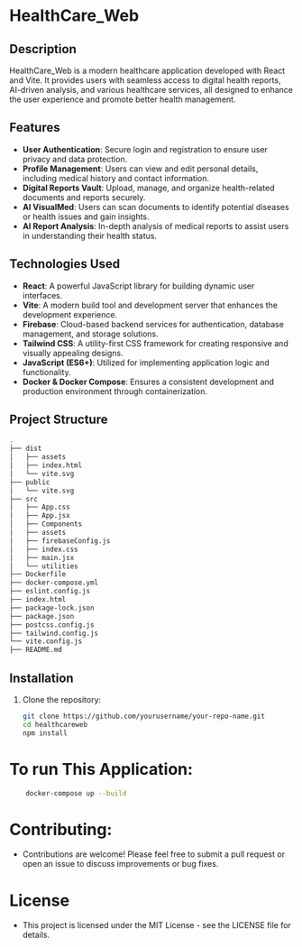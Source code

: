 # HealthCare_Web

## Description

HealthCare_Web is a modern healthcare application developed with React and Vite. It provides users with seamless access to digital health reports, AI-driven analysis, and various healthcare services, all designed to enhance the user experience and promote better health management.

## Features

- **User Authentication**: Secure login and registration to ensure user privacy and data protection.
- **Profile Management**: Users can view and edit personal details, including medical history and contact information.
- **Digital Reports Vault**: Upload, manage, and organize health-related documents and reports securely.
- **AI VisualMed**: Users can scan documents to identify potential diseases or health issues and gain insights.
- **AI Report Analysis**: In-depth analysis of medical reports to assist users in understanding their health status.

## Technologies Used

- **React**: A powerful JavaScript library for building dynamic user interfaces.
- **Vite**: A modern build tool and development server that enhances the development experience.
- **Firebase**: Cloud-based backend services for authentication, database management, and storage solutions.
- **Tailwind CSS**: A utility-first CSS framework for creating responsive and visually appealing designs.
- **JavaScript (ES6+)**: Utilized for implementing application logic and functionality.
- **Docker & Docker Compose**: Ensures a consistent development and production environment through containerization.


## Project Structure

```bash
.
├── dist
│   ├── assets
│   ├── index.html
│   └── vite.svg
├── public
│   └── vite.svg
├── src
│   ├── App.css
│   ├── App.jsx
│   ├── Components
│   ├── assets
│   ├── firebaseConfig.js
│   ├── index.css
│   ├── main.jsx
│   └── utilities
├── Dockerfile
├── docker-compose.yml
├── eslint.config.js
├── index.html
├── package-lock.json
├── package.json
├── postcss.config.js
├── tailwind.config.js
└── vite.config.js
├── README.md
```

## Installation

1. Clone the repository:
   ```bash
   git clone https://github.com/yourusername/your-repo-name.git
   cd healthcareweb
   npm install
   ```

#  To run This Application:
```bash
    docker-compose up --build
```


# Contributing:
- Contributions are welcome! Please feel free to submit a pull request or open an issue to discuss improvements or bug fixes.

# License
- This project is licensed under the MIT License - see the LICENSE file for details.


